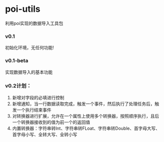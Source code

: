 # poi-utils
利用poi实现的数据导入工具包
### v0.1
初始化环境，无任何功能!

### v0.1-beta
实现数据导入的基本功能

### v0.2计划：
1. 新增对字段的必填进行控制<br/>
2. 新增通知，当一行数据读取完成，触发一个事件，然后执行了处理任务后，触发一个执行结束事件<br/>
3. 对转换器进行扩展，允许在一个属性上使用多个转换器，按照顺序执行，且后一个转换器接收到的值为前一个的返回值<br/>
4. 内置转换器：字符串转Int、字符串转FLoat、字符串转Double、首字母大写、首字母小写、全转大写、全转小写<br/>
